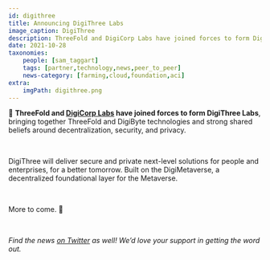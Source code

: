 ```yaml
---
id: digithree
title: Announcing DigiThree Labs
image_caption: DigiThree
description: ThreeFold and DigiCorp Labs have joined forces to form DigiThree Labs, bringing together the ThreeFold and DigiByte technologies!
date: 2021-10-28
taxonomies:
    people: [sam_taggart]
    tags: [partner,technology,news,peer_to_peer]
    news-category: [farming,cloud,foundation,aci]
extra:
    imgPath: digithree.png
---
```


🚨 **ThreeFold and [DigiCorp Labs](https://digicorplabs.com) have joined forces to form DigiThree Labs**, bringing together ThreeFold and DigiByte technologies and strong shared beliefs around decentralization, security, and privacy.

<br/>

DigiThree will deliver secure and private next-level solutions for people and enterprises, for a better tomorrow. Built on the DigiMetaverse, a decentralized foundational layer for the Metaverse.

<br/>

More to come. 👀

<br/>

*Find the news [on Twitter](https://twitter.com/threefold_io/status/1453759609911619591) as well! We’d love your support in getting the word out.*